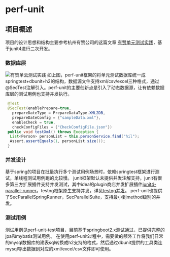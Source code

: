 # perf-unit
## 项目概述
项目的设计思想和结构主要参考杭州有赞公司的这篇文章 [有赞单元测试实践](https://tech.youzan.com/youzan-test-practice/)，基于junit4进行二次开发。
### 数据库层
![有赞单云测试实践](/Users/huayongqi694/coding/perf-unit/README.assets/有赞单云测试实践.png)
如上图，perf-unit框架的将单元测试数据库统一成springtest+dbunit+h2的结构，数据源文件支持xml/csv/excel三种格式，通过@SecTest注解引入。perf-unit的主要创新点是引入了动态数据源，让有依赖数据库层的测试用例也支持并发执行。
```java
 @Test
 @SecTest(enablePrepare=true,
   prepareDateType = PrepareDataType.XML2DB,
   prepareDateConfig = {"sampleData.xml"},
   enableCheck = true,
   checkConfigFiles = {"CheckConfigFile.json"})
 public void testXml() throws Exception {
  List<Person> personList = this.personService.find("hil");
  Assert.assertEquals(1, personList.size());
 }
```
### 并发设计
基于spring的项目在批量执行多个测试用例场景时，依赖springtest框架进行测试，单线程测试用例跑的比较慢。
junit框架默认未提供并发注解支持，junit有很多第三方扩展插件支持并发测试，其中idea的plugin商店并发扩展插件[junit4-parallel-runner](https://plugins.jetbrains.com/plugin/12959-junit4-parallel-runner)。testng框架原生支持并发，详见[testng并发](https://howtodoinjava.com/testng/testng-executing-parallel-tests/)。
perf-unit也提供了SecParallelSpringRunner，SecParallelSuite，支持最小到method级别的并发。
### 测试用例
测试用例见perf-unit-test项目，目前基于springboot2.x测试通过，已提供完整的jpa和mybatis测试用例。
在使用perf-unit过程中，需要做的额外工作将我们日常的mysql数据库的建表sql转换成h2支持的格式，然后通过dbunit提供的工具类连mysql导出数据到对应的xml/excel/csv文件即可使用。
